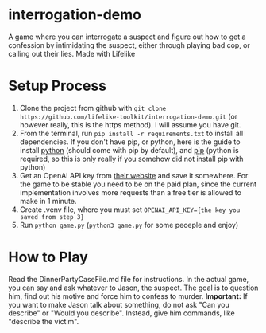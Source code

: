 # interrogation-demo
A game where you can interrogate a suspect and figure out how to get a confession by intimidating the suspect, either through playing bad cop, or calling out their lies. Made with Lifelike

# Setup Process
1. Clone the project from github with `git clone https://github.com/lifelike-toolkit/interrogation-demo.git` (or however really, this is the https method). I will assume you have git.
2. From the terminal, run `pip install -r requirements.txt` to install all dependencies. If you don't have pip, or python, here is the guide to install [python](https://realpython.com/installing-python/) (should come with pip by default), and [pip](https://pip.pypa.io/en/stable/installation/) (python is required, so this is only really if you somehow did not install pip with python)
3. Get an OpenAI API key from [their website](https://platform.openai.com/) and save it somewhere. For the game to be stable you need to be on the paid plan, since the current implementation involves more requests than a free tier is allowed to make in 1 minute. 
4. Create .venv file, where you must set `OPENAI_API_KEY={the key you saved from step 3}`
5. Run `python game.py` (`python3 game.py` for some peoeple and enjoy)

# How to Play
Read the DinnerPartyCaseFile.md file for instructions.
In the actual game, you can say and ask whatever to Jason, the suspect. The goal is to question him, find out his motive and force him to confess to murder.
**Important:** If you want to make Jason talk about something, do not ask "Can you describe" or "Would you describe". Instead, give him commands, like "describe the victim".